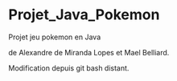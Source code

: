 # Projet_Java_Pokemon

Projet jeu pokemon en Java

de Alexandre de Miranda Lopes et Mael Belliard.

Modification depuis git bash distant.

